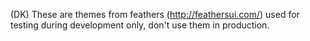 (DK) These are themes from feathers (http://feathersui.com/) used for testing during development only, don't use them in production.
